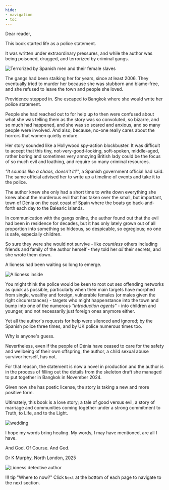 ```yaml
---
hide:
- navigation
- toc
---
```


Dear reader,

This book started life as a police statement.

It was written under extraordinary pressures, and while the author was being poisoned, drugged, and terrorized by criminal gangs.

![Terrorized by Spanish men and their female slaves](content/images/planning-the-murder-of-innocents-2.png)

The gangs had been stalking her for years, since at least 2006. They eventually tried to murder her because she was stubborn and blame-free, and she refused to leave the town and people she loved. 

Providence stepped in. She escaped to Bangkok where she would write her police statement.

People she had reached out to for help up to then were confused about what she was telling them as the story was so convoluted, so bizarre, and so much had happened, and she was so scared and anxious, and so many people were involved. And also, because, no-one really cares about the horrors that women quietly endure.

Her story sounded like a Hollywood spy-action blockbuster. It was difficult to accept that this tiny, not-very-good-looking, soft-spoken, middle-aged, rather boring and sometimes very annoying British lady could be the focus of so much evil and loathing, and require so many criminal resources.

*"It sounds like a chaos, doesn't it?"*, a Spanish government official had said. The same official advised her to write up a timeline of events and take it to the police.

The author knew she only had a short time to write down everything she knew about the murderous evil that has taken over the small, but important, town of Dénia on the east coast of Spain where the boats go back-and-forth each day to the Balearic islands.

In communication with the gangs online, the author found out that the evil had been in residence for decades, but it has only lately grown out of all proportion into something so hideous, so despicable, so egregious; no one is safe, especially children.

So sure they were she would not survive - like *countless* others including friends and family of the author herself - they told her *all* their secrets, and she wrote them down.

A lioness had been waiting so long to emerge.

![A lioness inside](content/images/lioness-2.png)

You might think the police would be keen to root out sex offending networks as quick as possible, particularly when their main targets have morphed from single, wealthy and foreign, vulnerable females (or males given the right circumstances) - targets who might happenstance into the town and bump into one of the numerous *"introduction agents"* - into children and younger, and not necessarily just foreign ones anymore either.

Yet all the author's requests for help were silenced and ignored; by the Spanish police three times, and by UK police numerous times too.

Why is anyone's guess.

Nevertheless, even if the people of Dénia have ceased to care for the safety and wellbeing of their own offspring, the author, a child sexual abuse survivor herself, has not.

For that reason, the statement is now a novel in production and the author is in the process of filling out the details from the skeleton draft she managed to put together in Bangkok in November 2024.

Given now she has poetic license, the story is taking a new and more positive form. 

Ultimately, this book is a love story; a tale of good versus evil, a story of marriage and communities coming together under a strong commitment to Truth, to Life, and to the Light.

![wedding](content/images/wedding.png)

I hope my words bring healing. My words, I may have mentioned, are all I have.

And God. Of Course. And God.

Dr K Murphy, North London, 2025

![Lioness detective author](content/images/lioness-3.png)

!!! tip "Where to now?"
    Click `Next` at the bottom of each page to navigate to the next section.
